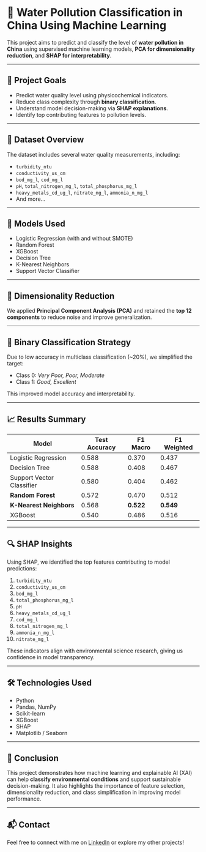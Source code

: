 # 🌊 Water Pollution Classification in China Using Machine Learning

This project aims to predict and classify the level of **water pollution in China** using supervised machine learning models, **PCA for dimensionality reduction**, and **SHAP for interpretability**.

---

## 📌 Project Goals

- Predict water quality level using physicochemical indicators.
- Reduce class complexity through **binary classification**.
- Understand model decision-making via **SHAP explanations**.
- Identify top contributing features to pollution levels.

---

## 📁 Dataset Overview

The dataset includes several water quality measurements, including:
- `turbidity_ntu`
- `conductivity_us_cm`
- `bod_mg_l`, `cod_mg_l`
- `pH`, `total_nitrogen_mg_l`, `total_phosphorus_mg_l`
- `heavy_metals_cd_ug_l`, `nitrate_mg_l`, `ammonia_n_mg_l`
- And more...

---

## 🧠 Models Used

- Logistic Regression (with and without SMOTE)
- Random Forest
- XGBoost
- Decision Tree
- K-Nearest Neighbors
- Support Vector Classifier

---

## 🧪 Dimensionality Reduction

We applied **Principal Component Analysis (PCA)** and retained the **top 12 components** to reduce noise and improve generalization.

---

## 🧩 Binary Classification Strategy

Due to low accuracy in multiclass classification (~20%), we simplified the target:

- Class 0: _Very Poor, Poor, Moderate_
- Class 1: _Good, Excellent_

This improved model accuracy and interpretability.

---

## 📈 Results Summary

| Model         | Test Accuracy | F1 Macro | F1 Weighted |
|---------------|---------------|----------|--------------|
| Logistic Regression | 0.588 | 0.370 | 0.437 |
| Decision Tree        | 0.588 | 0.408 | 0.467 |
| Support Vector Classifier | 0.580 | 0.404 | 0.462 |
| **Random Forest**        | 0.572 | 0.470 | 0.512 |
| **K-Nearest Neighbors** | 0.568 | **0.522** | **0.549** |
| XGBoost                | 0.540 | 0.486 | 0.516 |

---

## 🔍 SHAP Insights

Using SHAP, we identified the top features contributing to model predictions:

1. `turbidity_ntu`
2. `conductivity_us_cm`
3. `bod_mg_l`
4. `total_phosphorus_mg_l`
5. `pH`
6. `heavy_metals_cd_ug_l`
7. `cod_mg_l`
8. `total_nitrogen_mg_l`
9. `ammonia_n_mg_l`
10. `nitrate_mg_l`

These indicators align with environmental science research, giving us confidence in model transparency.

---

## 🛠️ Technologies Used

- Python
- Pandas, NumPy
- Scikit-learn
- XGBoost
- SHAP
- Matplotlib / Seaborn

---

## 📎 Conclusion

This project demonstrates how machine learning and explainable AI (XAI) can help **classify environmental conditions** and support sustainable decision-making. It also highlights the importance of feature selection, dimensionality reduction, and class simplification in improving model performance.

---

## 📬 Contact

Feel free to connect with me on [LinkedIn](https://www.linkedin.com/in/marthapatriciaortiz/) or explore my other projects!

